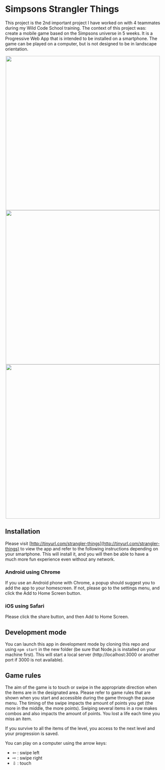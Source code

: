 # Simpsons Strangler Things

This project is the 2nd important project I have worked on with 4 teammates during my Wild Code School training. The context of this project was: create a mobile game based on the Simpsons universe in 5 weeks.
It is a Progressive Web App that is intended to be installed on a smartphone.
The game can be played on a computer, but is not designed to be in landscape orientation.

<p align="center">
  <img height="500px" src="https://user-images.githubusercontent.com/51818567/69257357-3ab5bc00-0bbb-11ea-8579-89eca478e5dc.png">
 <img height="500px" src="https://user-images.githubusercontent.com/51818567/69257411-4ef9b900-0bbb-11ea-8f64-2affc5f7c648.png">
 <img height="500px" src="https://user-images.githubusercontent.com/51818567/69257461-60db5c00-0bbb-11ea-987c-4babf551cd94.png">
</p>



## Installation

Please visit [http://tinyurl.com/strangler-things](http://tinyurl.com/strangler-things) to view the app and refer to the following instructions depending on your smartphone.
This will install it, and you will then be able to have a much more fun experience even without any network.

### Android using Chrome
If you use an Android phone with Chrome, a popup should suggest you to add the app to your homescreen. If not, please go to the settings menu, and click the Add to Home Screen button.

### iOS using Safari
Please click the share button, and then Add to Home Screen.

## Development mode

You can launch this app in development mode by cloning this repo and using  `npm start` in the new folder (be sure that Node.js is installed on your machine first).
This will start a local server (http://localhost:3000 or another port if 3000 is not available).

## Game rules

The aim of the game is to touch or swipe in the appropriate direction when the items are in the designated area.  Please refer to game rules that are shown when you start and accessible during the game through the pause menu.
The timing of the swipe impacts the amount of points you get (the more in the middle, the more points).
Swiping several items in a row makes combos and also impacts the amount of points.
You lost a life each time you miss an item.

If you survive to all the items of the level, you access to the next level and your progression is saved.

You can play on a computer using the arrow keys: 
- ⇦ : swipe left
- ⇨ : swipe right
- ⇩ : touch
